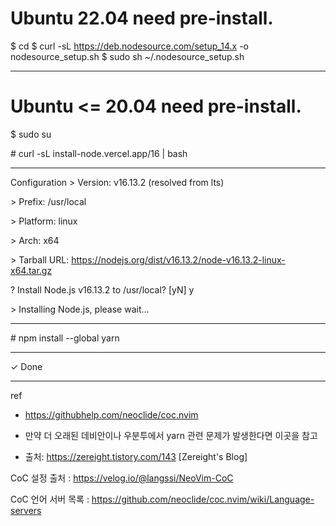 # Ubuntu 22.04 need pre-install.
\$ cd
\$ curl -sL https://deb.nodesource.com/setup_14.x -o nodesource_setup.sh
\$ sudo sh ~/.nodesource_setup.sh

------------------------------------

# Ubuntu <= 20.04 need pre-install.

\$ sudo su

\# curl -sL install-node.vercel.app/16 | bash

--------------------

  Configuration
\> Version:  v16.13.2 (resolved from lts)

\> Prefix:   /usr/local

\> Platform: linux

\> Arch:     x64

\> Tarball URL: https://nodejs.org/dist/v16.13.2/node-v16.13.2-linux-x64.tar.gz

\? Install Node.js v16.13.2 to /usr/local? [yN] y

\> Installing Node.js, please wait…

-----------------------

\# npm install --global yarn

---------------------

✓ Done


--------------------
ref
* https://githubhelp.com/neoclide/coc.nvim

* 만약 더 오래된 데비안이나 우분투에서 yarn 관련 문제가 발생한다면 이곳을 참고
* 출처: https://zereight.tistory.com/143 [Zereight's Blog]

CoC 설정 출처 : https://velog.io/@langssi/NeoVim-CoC

CoC 언어 서버 목록 : https://github.com/neoclide/coc.nvim/wiki/Language-servers
